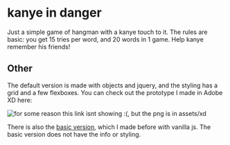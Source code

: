 # kanye in danger

Just a simple game of hangman with a kanye touch to it. The rules are basic: you get 15 tries per word, and 20 words in 1 game. Help kanye remember his friends!

## Other

The default version is made with objects and jquery, and the styling has a grid and a few flexboxes. You can check out the prototype I made in Adobe XD here:





![for some reason this link isnt showing :(, but the png is in assets/xd](https://mcarreon.github.io/Word-Guess-Game/assets/xd/prototype.png "prototype")






There is also the [basic version](https://mcarreon.github.io/Word-Guess-Game/indexBas.html), which I made before with vanilla js. The basic version does not have the info or styling.
